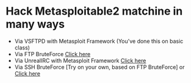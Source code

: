 # Hack Metasploitable2 matchine in many ways #
- Via VSFTPD with Metasploit Framework (You've done this on basic class)
- Via FTP BruteForce [Click here](ftp_ms2.md)
- Via UnrealIRC with Metasploit Framework [Click here](unreal_irc_ms2.md)
- Via SSH BruteForce [Try on your own, based on FTP BruteForce] or [Click here](ssh_bruteforce_ms2.md)
